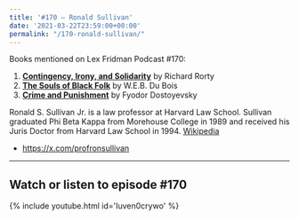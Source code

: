 ```yaml
---
title: '#170 – Ronald Sullivan'
date: '2021-03-22T23:59:00+00:00'
permalink: "/170-ronald-sullivan/"
---
```


Books mentioned on Lex Fridman Podcast #170:

1. <b><a href="https://amzn.to/3Yf4dlS" target="_blank" rel="sponsored noopener noreferrer">Contingency, Irony, and Solidarity</a></b> by Richard Rorty
2. <b><a href="https://amzn.to/3BpxlNA" target="_blank" rel="sponsored noopener noreferrer">The Souls of Black Folk</a></b> by W.E.B. Du Bois
3. <b><a href="https://amzn.to/3BqNIcr" target="_blank" rel="sponsored noopener noreferrer">Crime and Punishment</a></b> by Fyodor Dostoyevsky

<!--more-->

Ronald S. Sullivan Jr. is a law professor at Harvard Law School. Sullivan graduated Phi Beta Kappa from Morehouse College in 1989 and received his Juris Doctor from Harvard Law School in 1994. <a href="https://en.wikipedia.org/wiki/Ronald_S._Sullivan_Jr." target="_blank">Wikipedia</a>

- <a href="https://x.com/profronsullivan" target="_blank">https://x.com/profronsullivan</a>

- - - - - -

## Watch or listen to episode #170

{% include youtube.html id='Iuven0crywo' %}